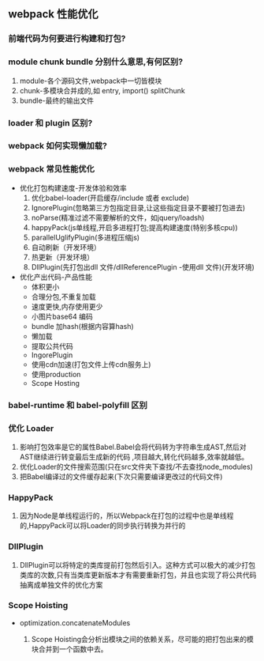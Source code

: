 ## webpack 性能优化
### 前端代码为何要进行构建和打包?
### module chunk bundle 分别什么意思,有何区别?
 1. module-各个源码文件,webpack中一切皆模块
 2. chunk-多模块合并成的,如 entry, import() splitChunk
 3. bundle-最终的输出文件
### loader 和 plugin 区别?
### webpack 如何实现懒加载?
### webpack 常见性能优化
  * 优化打包构建速度-开发体验和效率
    1. 优化babel-loader(开启缓存/include 或者 exclude)
    2. IgnorePlugin(忽略第三方包指定目录,让这些指定目录不要被打包进去)
    3. noParse(精准过滤不需要解析的文件，如jquery/loadsh)
    4. happyPack(js单线程,开启多进程打包;提高构建速度(特别多核cpu))
    5. parallelUglifyPlugin(多进程压缩js)
    6. 自动刷新（开发环境）
    7. 热更新（开发环境）
    8. DllPlugin(先打包出dll 文件/dllReferencePlugin -使用dll 文件)(开发环境)
  * 优化产出代码-产品性能
    * 体积更小
    * 合理分包,不重复加载
    * 速度更快,内存使用更少
    * 小图片base64 编码
    * bundle 加hash(根据内容算hash)
    * 懒加载
    * 提取公共代码
    * IngorePlugin
    * 使用cdn加速(打包文件上传cdn服务上)
    * 使用production
    * Scope Hosting
### babel-runtime 和 babel-polyfill 区别

### 优化 Loader

  1. 影响打包效率是它的属性Babel.Babel会将代码转为字符串生成AST,然后对AST继续进行转变最后生成新的代码
  ,项目越大,转化代码越多,效率就越低。
  2. 优化Loader的文件搜索范围(只在src文件夹下查找/不去查找node_modules)
  3. 把Babel编译过的文件缓存起来(下次只需要编译更改过的代码文件)

### HappyPack

  1. 因为Node是单线程运行的，所以Webpack在打包的过程中也是单线程的,HappyPack可以将Loader的同步执行转换为并行的  

### DllPlugin

  1. DllPlugin可以将特定的类库提前打包然后引入。这种方式可以极大的减少打包类库的次数,只有当类库更新版本才有需要重新打包，并且也实现了将公共代码抽离成单独文件的优化方案 

### Scope Hoisting

* optimization.concatenateModules

  1. Scope Hoisting会分析出模块之间的依赖关系，尽可能的把打包出来的模块合并到一个函数中去。

